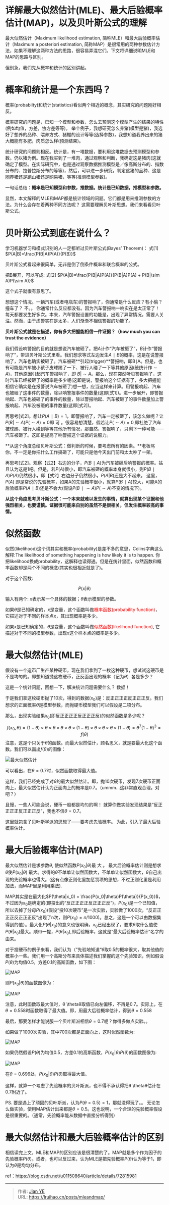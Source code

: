 # 详解最大似然估计(MLE)、最大后验概率估计(MAP)，以及贝叶斯公式的理解


最大似然估计（Maximum likelihood estimation, 简称MLE）和最大后验概率估计（Maximum a posteriori estimation, 简称MAP）是很常用的两种参数估计方法，如果不理解这两种方法的思路，很容易弄混它们。下文将详细说明MLE和MAP的思路与区别。

但别急，我们先从概率和统计的区别讲起。

# 概率和统计是一个东西吗？

概率(probabilty)和统计(statistics)看似两个相近的概念，其实研究的问题刚好相反。

概率研究的问题是，已知一个模型和参数，怎么去预测这个模型产生的结果的特性(例如均值，方差，协方差等等)。 举个例子，我想研究怎么养猪(模型是猪)，我选好了想养的品种、喂养方式、猪棚的设计等等(选择参数)，我想知道我养出来的猪大概能有多肥，肉质怎么样(预测结果)。

统计研究的问题则相反。统计是，有一堆数据，要利用这堆数据去预测模型和参数。仍以猪为例。现在我买到了一堆肉，通过观察和判断，我确定这是猪肉(这就确定了模型。在实际研究中，也是通过观察数据推测模型是／像高斯分布的、指数分布的、拉普拉斯分布的等等)，然后，可以进一步研究，判定这猪的品种、这是圈养猪还是跑山猪还是网易猪，等等(推测模型参数)。

一句话总结：**概率是已知模型和参数，推数据。统计是已知数据，推模型和参数。**

显然，本文解释的MLE和MAP都是统计领域的问题。它们都是用来推测参数的方法。为什么会存在着两种不同方法呢？ 这需要理解贝叶斯思想。我们来看看贝叶斯公式。

# 贝叶斯公式到底在说什么？

学习机器学习和模式识别的人一定都听过贝叶斯公式(Bayes’ Theorem)：
式[1]
$P(A|B)=\frac{P(B|A)P(A)}{P(B)}$

贝叶斯公式看起来很简单，无非是倒了倒条件概率和联合概率的公式。

把B展开，可以写成:
式[2]
$P(A|B)=\frac{P(B|A)P(A)}{P(B|A)P(A) + P(B|\sim A)P(\sim A)}$

这个式子就很有意思了。

想想这个情况。一辆汽车(或者电瓶车)的警报响了，你通常是什么反应？有小偷？撞车了？ 不。。 你通常什么反应都没有。因为汽车警报响一响实在是太正常了！每天都要发生好多次。本来，汽车警报设置的功能是，出现了异常情况，需要人关注。然而，由于虚警实在是太多，人们渐渐不相信警报的功能了。

**贝叶斯公式就是在描述，你有多大把握能相信一件证据？（how much you can trust the evidence）**

我们假设响警报的目的就是想说汽车被砸了。把$A$计作“汽车被砸了”，$B$计作“警报响了”，带进贝叶斯公式里看。我们想求等式左边发生$A∣B$的概率，这是在说警报响了，汽车也确实被砸了。汽车被砸**引起(trigger)**警报响，即B∣A。但是，也有可能是汽车被小孩子皮球踢了一下、被行人碰了一下等其他原因(统统计作$\sim A$)，其他原因引起汽车警报响了，即 $B|\sim A$。那么，现在突然听见警报响了，这时汽车已经被砸了的概率是多少呢(这即是说，警报响这个证据有了，多大把握能相信它确实是在报警说汽车被砸了)想一想，应当这样来计算。用警报响起、汽车也被砸了这事件的数量，除以响警报事件的数量(这即[式1])。进一步展开，即警报响起、汽车也被砸了的事件的数量，除以警报响起、汽车被砸了的事件数量加上警报响起、汽车没被砸的事件数量(这即[式2])。

再思考[式2]。想让$P(A∣B)=1$，即警报响了，汽车一定被砸了，该怎么做呢？让$P(B|\sim A)P(\sim A) = 0$即 可 。很容易想清楚，假若让$P(\sim A)=0$,即杜绝了汽车被球踢、被行人碰到等等其他所有情况，那自然，警报响了，只剩下一种可能——汽车被砸了。这即是提高了响警报这个证据的说服力。

**从这个角度总结贝叶斯公式：做判断的时候，要考虑所有的因素。**老板骂你，不一定是你把什么工作搞砸了，可能只是他今天出门前和太太吵了一架。

再思考[式2]。观察【式2】右边的分子，$P(B∣A)$为汽车被砸后响警报的概率。姑且认为这是1吧。但是，若$P(A)$很小，即汽车被砸的概率本身就很小，则$P(B∣A)P(A)$仍然很小，即【式2】右边分子仍然很小，$P(A|B)$还是大不起来。 这里，$​P(A)$ 即是常说的先验概率，如果A的先验概率很小，就算$P(B∣A)$较大，可能A的后验概率$P(A∣B)$还是不会大(假设$P(B∣\sim A)P(\sim A)$不变的情况下)。

**从这个角度思考贝叶斯公式：一个本来就难以发生的事情，就算出现某个证据和他强烈相关，也要谨慎。证据很可能来自别的虽然不是很相关，但发生概率较高的事情。**

# 似然函数

似然(likelihood)这个词其实和概率(probability)是差不多的意思，Colins字典这么解释:The likelihood of something happening is how likely it is to happen. 你把likelihood换成probability，这解释也读得通。但是在统计里面，似然函数和概率函数却是两个不同的概念(其实也很相近就是了)。

对于这个函数:

$$P(x|\theta)$$

输入有两个: $x$表示某一个具体的数据；$\theta$表示模型的参数。

如果$\theta$是已知确定的，$x$是变量，这个函数叫做<font color=red>概率函数(probability function)</font>，它描述对于不同的样本点x，其出现概率是多少。

如果$x$是已知确定的，$\theta$是变量，这个函数叫做<font color=red>似然函数(likelihood function)</font>, 它描述对于不同的模型参数，出现$x$这个样本点的概率是多少。

# 最大似然估计(MLE)

假设有一个造币厂生产某种硬币，现在我们拿到了一枚这种硬币，想试试这硬币是不是均匀的。即想知道抛这枚硬币，正反面出现的概率（记为$\theta$）各是多少？

这是一个统计问题，回想一下，解决统计问题需要什么？ 数据！

于是我们拿这枚硬币抛了10次，得到的数据($x_0$)是：反正正正正反正正正反。我们想求的正面概率$\theta$是模型参数，而抛硬币模型我们可以假设是二项分布。

那么，出现实验结果$x_0$(即反正正正正反正正正反)的似然函数是多少呢？

$$f(x_0 ,\theta) = (1-\theta)\times\theta\times\theta\times\theta\times\theta\times(1-\theta)\times\theta\times\theta\times\theta\times(1-\theta) = \theta ^ 7(1 - \theta)^3 = f(\theta)$$
​
注意，这是个只关于$\theta$的函数。而最大似然估计，顾名思义，就是要最大化这个函数。我们可以画出$f(\theta)$的图像：

![最大似然估计](images/mle.png)

可以看出，在$\theta = 0.7$时，似然函数取得最大值。

这样，我们已经完成了对$\theta$的最大似然估计。即，抛10次硬币，发现7次硬币正面向上，最大似然估计认为正面向上的概率是0.7。（ummm…这非常直观合理，对吧？）

且慢，一些人可能会说，硬币一般都是均匀的啊！ 就算你做实验发现结果是“反正正正正反正正正反”，我也不信$\theta = 0.7$。

这里就包含了贝叶斯学派的思想了——要考虑先验概率。 为此，引入了最大后验概率估计。

# 最大后验概率估计(MAP)

最大似然估计是求参数$\theta$, 使似然函数$P(x_0 | \theta)$最 大 。 最大后验概率估计则是想求$\theta$使$P(x_0|\theta)$ 最大。求得的$\theta$不单单让似然函数大，不单单让似然函数大，$\theta$自己出现的先验概率也得大。(这有点像正则化里加惩罚项的思想，不过正则化里是利用加法，而MAP里是利用乘法).

MAP其实是在最大化$P(\theta|x_0) = \frac{P(x_0|\theta)P(\theta)}{P(x_0)}$，不过因为$x_0$是确定的(即投出的“反正正正正反正正正反”)，$P(x_0)$是一个已知值，所以去掉了分母$P(x_0)$(假设“投10次硬币”是一次实验，实验做了1000次，“反正正正正反正正正反”出现了n次，则$P(x_0) = n/1000$)。总之，这是一个可以由数据集得到的值）。最大化$P(\theta | x_0)$的意义也很明确，$x_0$已经出现了，要求$\theta$取什么值使$P(\theta | x_0)$最大。顺带一提，$P(\theta | x_0)$, ​即后验概率，这就是“最大后验概率估计”名字的由来。

对于投硬币的例子来看，我们认为（”先验地知道“$\theta$取0.5的概率很大，取其他值的概率小一些。我们用一个高斯分布来具体描述我们掌握的这个先验知识，例如假设$P(\theta)$为均值0.5，方差0.1的高斯函数，如下图：


![MAP](images/map1.png)

则$P(x_0 | \theta)$的函数图像为：

![MAP](images/map2.png)

注意，此时函数取最大值时，θ \thetaθ取值已向左偏移，不再是0.7。实际上，在$\theta = 0.558$时函数取得了最大值。即，用最大后验概率估计，得到$\theta = 0.558$

最后，那要怎样才能说服一个贝叶斯派相信$\theta = 0.7$呢？你得多做点实验。。

如果做了1000次实验，其中700次都是正面向上，这时似然函数为:

![MAP](images/map3.png)

如果仍然假设$P(\theta)$为均值0.5，方差0.1的高斯函数，$P(x_0 | \theta) P(\theta)$的函数图像为:

![MAP](images/map4.png)

在$\theta = 0.696$处，$P(x_0 | \theta) P(\theta)$取得最大值。

这样，就算一个考虑了先验概率的贝叶斯派，也不得不承认得把θ \thetaθ估计在0.7附近了。

PS. 要是遇上了顽固的贝叶斯派，认为$P(\theta = 0.5) = 1$，那就没得玩了。。 无论怎么做实验，使用MAP估计出来都是$\theta = 0.5$。这也说明，一个合理的先验概率假设是很重要的。（通常，先验概率能从数据中直接分析得到）

# 最大似然估计和最大后验概率估计的区别

相信读完上文，MLE和MAP的区别应该是很清楚的了。MAP就是多个作为因子的先验概率$P(\theta)$。或者，也可以反过来，认为MLE是把先验概率$P(\theta)$认为等于1，即认为$\theta$是均匀分布。

ref：https://blog.csdn.net/u011508640/article/details/72815981

---

> 作者: [Jian YE](https://github.com/jianye0428)  
> URL: https://lruihao.cn/posts/mleandmap/  

